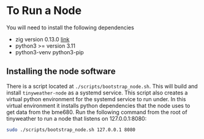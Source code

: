 # To Run a Node 

You will need to install the following dependencies

- zig version 0.13.0 [link](https://ziglang.org/learn/getting-started/)
- python3 >= version 3.11
- python3-venv python3-pip
 
## Installing the node software

There is a script located at `./scripts/bootstrap_node.sh`. This will build and install `tinyweather-node` as a systemd service. This script also creates a virtual python environment for the systemd service to run under. In this virtual environment it installs python dependencies that the node uses to get data from the bme680. Run the following command from the root of tinyweather to run a node that listens on 127.0.0.1:8080:

```bash
sudo ./scripts/bootstrap_node.sh 127.0.0.1 8080
```
